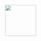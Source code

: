 <p>
<a href="https://www.goodreads.com/book/show/55339408-noise">
<img border="0" src="https://i.gr-assets.com/images/S/compressed.photo.goodreads.com/books/1617709587l/55339408.jpg" width="100" height="100">
</a>
</p>
